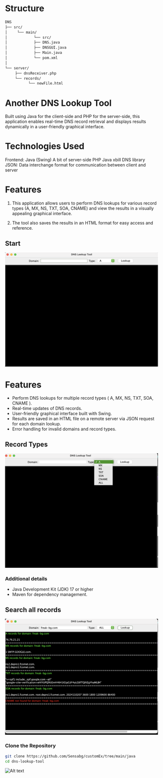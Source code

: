 # Structure 

```sh
DNS
├── src/  
│ㅤㅤㅤ└── main/        
│ㅤㅤㅤㅤㅤㅤㅤㅤ└── src/
│ㅤㅤㅤㅤㅤㅤㅤㅤ├── DNS.java       
│ㅤㅤㅤㅤㅤㅤㅤㅤ├── DNSGUI.java    
│ㅤㅤㅤㅤㅤㅤㅤㅤ├── Main.java
│ㅤㅤㅤㅤㅤㅤㅤㅤ└── pom.xml
│
└── server/           
ㅤㅤㅤ├── dnsReceiver.php 
ㅤㅤㅤ└── records/    
ㅤㅤㅤㅤㅤㅤㅤ└── newFile.html

```
# Another DNS Lookup Tool

Built using Java for the client-side and PHP for the server-side, this application enables real-time DNS record retrieval and displays results dynamically in a user-friendly graphical interface.

# Technologies Used

Frontend: Java (Swing)
A bit of server-side PHP
Java xbill DNS library
JSON: Data interchange format for communication between client and server

# Features

1. This application allows users to perform DNS lookups for various record types (A, MX, NS, TXT, SOA, CNAME) and view the results in a visually appealing graphical interface. 

2. The tool also saves the results in an HTML format for easy access and reference.

## Start

![Beginning](media/StartGUI.png)

# Features

- Perform DNS lookups for multiple record types ( A, MX, NS, TXT, SOA, CNAME ).
- Real-time updates of DNS records.
- User-friendly graphical interface built with Swing. 
- Results are saved in an HTML file on a remote server via JSON request for each domain lookup.
- Error handling for invalid domains and record types.

## Record Types

![Mid](media/recordTYPE.png)

### Additional details

- Java Development Kit (JDK) 17 or higher
- Maven for dependency management.

## Search all records

![End](media/Allrecordsexample.png)

### Clone the Repository

```bash
git clone https://github.com/Sensabg/customEx/tree/main/java
cd dns-lookup-tool
```

<img src="https://i.giphy.com/media/v1.Y2lkPTc5MGI3NjExdTVsajZxeWE3aGRmYmg3d2tldDBrZnNudXFxcWk4M2FsYjN5am1sZyZlcD12MV9pbnRlcm5hbF9naWZfYnlfaWQmY3Q9Zw/VYyoLCOL9XAuUevGx9/giphy.gif" alt="Alt text" title="Optional title" style="display: inline-block; margin: auto; width: 1000px; height: 600px;">
